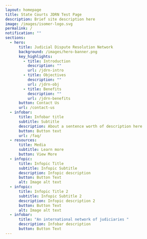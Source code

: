 ```yaml
---
layout: homepage
title: State Courts JDRN Test Page
description: Brief site description here
image: /images/isomer-logo.svg
permalink: /
notification: ""
sections:
  - hero:
      title: Judicial Dispute Resolution Network
      background: /images/hero-banner.png
      key_highlights:
        - title: Introduction
          description: ""
          url: /jdrn-intro
        - title: Objectives
          description: ""
          url: /jdrn-obj
        - title: Benefits
          description: ""
          url: /jdrn-benefits
      button: Contact Us
      url: /contact-us
  - infobar:
      title: Infobar title
      subtitle: Subtitle
      description: About a sentence worth of description here
      button: Button text
      url: /faq/
  - resources:
      title: Media
      subtitle: Learn more
      button: View More
  - infopic:
      title: Infopic Title
      subtitle: Infopic Subtitle
      description: Infopic description
      button: Button Text
      alt: Image alt text
  - infopic:
      title: Infopic Title 2
      subtitle: Infopic Subtitle 2
      description: Infopic description 2
      button: Button Text
      alt: Image alt text
  - infobar:
      title: "An international network of judiciaries "
      description: Infobar description
      button: Button Text
---
```

